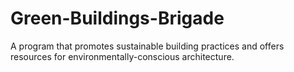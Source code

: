 # Green-Buildings-Brigade
A program that promotes sustainable building practices and offers resources for environmentally-conscious architecture.
